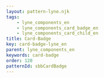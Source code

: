 ```yaml
---
layout: pattern-lyne.njk
tags: 
    - lyne_components_en
    - lyne_components_card_badge_en
    - lyne_components_card_child_en
title: Card-Badge
key: card-badge-lyne_en
parent: lyne_components_en
keywords: card-badge
order: 120
patternId: sbbCardBadge
---
```

